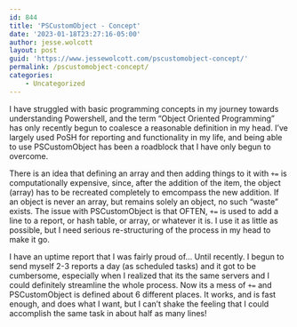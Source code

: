 ```yaml
---
id: 844
title: 'PSCustomObject - Concept'
date: '2023-01-18T23:27:16-05:00'
author: jesse.wolcott
layout: post
guid: 'https://www.jessewolcott.com/pscustomobject-concept/'
permalink: /pscustomobject-concept/
categories:
    - Uncategorized
---
```


I have struggled with basic programming concepts in my journey towards understanding Powershell, and the term “Object Oriented Programming” has only recently begun to coalesce a reasonable definition in my head. I’ve largely used PoSH for reporting and functionality in my life, and being able to use PSCustomObject has been a roadblock that I have only begun to overcome.

There is an idea that defining an array and then adding things to it with `+=` is computationally expensive, since, after the addition of the item, the object (array) has to be recreated completely to emcompass the new addition. If an object is never an array, but remains solely an object, no such “waste” exists. The issue with PSCustomObject is that OFTEN, `+=` is used to add a line to a report, or hash table, or array, or whatever it is. I use it as little as possible, but I need serious re-structuring of the process in my head to make it go.

I have an uptime report that I was fairly proud of… Until recently. I begun to send myself 2-3 reports a day (as scheduled tasks) and it got to be cumbersome, especially when I realized that its the same servers and I could definitely streamline the whole process. Now its a mess of `+=` and PSCustomObject is defined about 6 different places. It works, and is fast enough, and does what I want, but I can’t shake the feeling that I could accomplish the same task in about half as many lines!